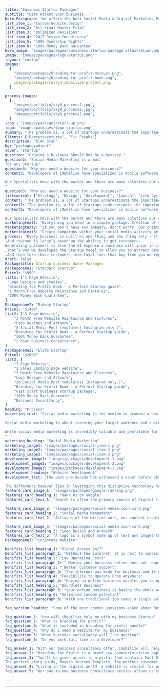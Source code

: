 ```yaml
---
title: "Business Startup Packages"
subtitle: "Lets Rocket your business..."
hero_Paragraph: "We offers the best Social Media & Digital Marketing Packages in affordable budget. The business website is now the backbone and the infrastructure around which you build your business."
list_item_1: "Custom Website Design"
list_item_2: "All Final Master Files"
list_item_3: "Unlimited Revisions"
list_item_4: "24/7 Design Consultancy"
list_item_5: "100% Ownership Rights"
list_item_6: "100% Money Back Garuantee"
hero_image: "images/packages/bussiness-startup-package-illustration.png"
image: "images/packages/logo-startup.png"
layout: "custom"
images:
  [
    "images/packages/branding-for-profit-mockups.png",
    "images/packages/branding-for-profit-book.png",
    images/packages/sovryn-imobilize-project.png,
  ]

process_images:
  [
    "images/portfolio/skyQ_process1.jpg",
    "images/portfolio/skyQ_process2.jpg",
    "images/portfolio/skyQ_process3.png",
  ]
icon : "images/packages/start-up.png"
logo: "images/packages/logo-startup.png"
summary: "The problem is, a lot of Startups underestimate the importance of a Brand. Most of them don’t realise the simple mistakes that they are making when putting one together. These mistakes cost them dearly in lack of customers and lack of revenue. It ultimately causes their Startups to fail. The good news is these mistakes are easy to fix if you know what you are doing. And they are just as easy to learn and apply. It doesn’t require a ton of money to be spent designing a logo. And it doesn’t require any highly paid expertise. It simply requires you to follow a few simple principles."
Clients: ["Barrettventures", "Fit Freaks"]
description: "bleh bleh"
bg: "packagegradient"
cover: "startup"
question: "Growing a Business Should Not Be a Mystery."
question2: "Social Media Marketing is a must
for any Startup"
question3: "Why you need a Website for your business?"
content3: "Developers at iMobilize have specialized in mobile software for many years and during this time we have witnessed many changes to this fast-moving and exciting industry. The mobile software industry really gathered pace after the initial launch of the first smartphones resulting in explosive growth and a fragmented ecosystem with many platforms to build software applications. Today there are 2 clear winners; Android and iOS who together dominate the mobile apps market with more than 90% of the entire market share between them.

Our Specialists move with the market and there are many solutions our clients adopt to create applications across various mobile platforms and web browsers accessible on the many devices in the market today. Some clients seek Consultancy advice on how best to drive and deliver their mobile products to market. As such we do provide experienced Consultants who can implement strategy, advise on direction and analyse requirements.
"
question3: "Why you need a Website for your business?"
listcontent: ["Strategy", "Design", "Development", "Launch", "Life Cycle Managment", ]
content: "The problem is, a lot of Startups underestimate the importance of a Brand. Most of them don’t realise the simple mistakes that they are making when putting one together. These mistakes cost them dearly in lack of customers and lack of revenue. It ultimately causes their Startups to fail. The good news is these mistakes are easy to fix if you know what you are doing. And they are just as easy to learn and apply. It doesn’t require a ton of money to be spent designing a logo. And it doesn’t require any highly paid expertise. It simply requires you to follow a few simple principles."
content2: "The problem is, a lot of Startups underestimate the importance of a Brand. Most of them don’t realise the simple mistakes that they are making when putting one together. These mistakes cost them dearly in lack of customers and lack of revenue. It ultimately causes their Startups to fail. The good news is these mistakes are easy to fix if you know what you are doing. And they are just as easy to learn and apply. It doesn’t require a ton of money to be spent designing a logo. And it doesn’t require any highly paid expertise. It simply requires you to follow a few simple principles."
content3: "Developers at iMobilize have specialized in mobile software for many years and during this time we have witnessed many changes to this fast-moving and exciting industry. The mobile software industry really gathered pace after the initial launch of the first smartphones resulting in explosive growth and a fragmented ecosystem with many platforms to build software applications. Today there are 2 clear winners; Android and iOS who together dominate the mobile apps market with more than 90% of the entire market share between them.

Our Specialists move with the market and there are many solutions our clients adopt to create applications across various mobile platforms and web browsers accessible on the many devices in the market today. Some clients seek Consultancy advice on how best to drive and deliver their mobile products to market. As such we do provide experienced Consultants who can implement strategy, advise on direction and analyse requirements."
marketingtext1: "Everything you need in a simple package. Creation of content and posting on average every other day. You hardly have to do a thing"
marketingtext2: "If you don't have any imagery, don't worry. Our creatives can set up a bespoke shoot that captures months worth of work in one day."
marketingtext3: "Create campaigns within your social media activity by allocating a budget to increase the number of prospects you reach."
process: "Every business is built on one thing and one thing only – it’s ability to generate revenue…
…And revenue is largely based on the ability to get customers. 
Generating customers is also the #1 expense a business will incur in it’s quest for growth….
…That’s why we developed the Startup model to allow you to attract prospective customers automatically…
…And then turn those customers into loyal fans that buy from you on repeat."
draft: false
Packagetitle: Startup business Owner Packages
Packagename1: "Standard Startup"
Price1: "$999"
list1: ["1 Page Website",
 "Logo Designs and studies",
 "Branding for Profit Book - a Perfect Startup guide",
 "1 Month Free Website Maintaince and Fixtures",
 "100% Money Back Guarantee",
]
Packagename2: "Midway Startup"
Price2: "$1499"
list2: ["5 Page Website",
    "3 Month Free Website Maintaince and Fixtures",
    "Logo Designs and Artwork",
    "8 Social Media Post templates( Instagram only )",
    "Branding for Profit Book - a Perfect Startup guide",
    "100% Money Back Guarantee",
    "2 hour business Consultancy",
]
Packagename3: "Elite Startup"
Price3: "$2000"
list3: [
    "7 Page Website",
    "1 Sales Landing page website",
    "3 Month Free Website Maintaince and Fixtures",
    "Logo Designs and Artwork",
    "20 Social Media Post templates( Instagram only )",
    "Branding for Profit Book - a Perfect Startup guide",
    "Fast Start business startup package",
    "100% Money Back Guarantee",
    "Business Consultancy",
]
heading: "Process"
makerting_text: "Social media marketing is the medium to promote a business, products, services, and a person using social media platforms like Facebook, Instagram, Linkedin, and Twitter, etc. Social media marketing is a good platform for both consumers and businesses. But for businesses what matters is the content should be unique, engaging, informational, and friendly that people love to like, retweet, and share on their profile.

Social media marketing is about reaching your target audience and customers where they are and as they interact socially with each other and your brand.

While social media marketing is incredibly valuable and profitable for the growth of your business (as you will see in the following section), your strategy will vary depending on which audience your users spend their time on social networks.
"
makerting_heading: "Social Media Marketing"
marketing_image1: "images/packages/social-item-1.png"
marketing_image2: "images/packages/social-item-2.png"
marketing_image3: "images/packages/social-item-3.png"
development_image1: "images/packages/development-1.png"
development_image2: "images/packages/development-2.png"
development_image3: "images/packages/development-3.png"
development_heading: "Website Development"
development_text: "The past one decade has witnessed a never before shift in the online growth of businesses from myriad verticals. Most of the companies that relied heavily on traditional promotional modes of print and electronic media now prefer to have a website of their own. Evidently, they have experienced a settle surge in their sales not in the local market but also in the global precincts. In short, with the advent of internet, the entire world has become your oyster.

The difference however lies in leveraging this disruptive technology to churn the intended benefits and attain your business goals. This is where the user interface and user experience of your website matter a lot. Consequently, the role of website design and development services also becomes important in this context. The better your service provider, the higher are the chances to get online attention."
feature_card_image_1: "/images/packages/google-ranking.png"
features_card_heading_1: "Rank #1 on Google"
features_card_text_1: "Search is often the primary source of digital traffic for brands and complements other marketing channels. Greater visibility and ranking higher in search results than your competition can have a material impact on your bottom line."

feature_card_image_2: "/images/packages/social-media-icon-card.png"
features_card_heading_2: "Social Media Managment"
features_card_text_2: "Artisans of the written word, our content creators and the team of copywriters take the time to get to know your company and brand. Through this involvement process, we can ensure that each piece of content is curated with the right brand voice and message. You have a story to tell your audience"

feature_card_image_3: "/images/packages/social-media-icon-card.png"
features_card_heading_3: "Logo Design and Artwork"
features_card_text_3: "A logo is a symbol made up of text and images that identifies a business. A good logo shows what a company does and what the brand values."
Packagename3: "Corporate Website"

benifits_list_heading_1: "Global Access 24/7"
benifits_list_paragraph_1: "Without the internet, it is next to impossible for your business to provide its services for 24 hours. With the help of an online website, you can let your customers visit and know about your services at any time from any corner of the world. This can not be possible with an offline business. Your clients and customers can read about your products and place orders as per their convenience."
benifits_list_heading_2: "Low Operating Costs"
benifits_list_paragraph_2: " Moving your business online does not require any kind of warehouse, inventory, transportation vehicles, or staff. The shift is so smooth that all you have to do is sell the same product that you sell at your offline store to a wide base of customers."
benifits_list_heading_3: " Better Customer Support"
benifits_list_paragraph_3: "The internet was made for business and if you are an opportunist you must leverage the online world. The undeniable advantage of having an online business is that it enables you to answer queries of your customers and resolve their problems without consuming much of your time. So with the internet, you can simply have better customer support for your potential customers. What you can do is to simply create a video including instructions or a guide that can help customers get the answers to their questions."
benifits_list_heading_4: "Feasibility to Operate From Anywhere"
benifits_list_paragraph_4: "Having an online business enables you to operate and handle it from any corner of the world. This great benefit of having an online business lets you have the freedom to operate your business from anywhere by not just being stuck to a physical location."
benifits_list_heading_5: "Boundless Business"
benifits_list_paragraph_5: "your online business is having the whole world as its audience. In case you don’t want to sell your products to a global audience due to increased shipping costs or any other reason, you can still continue to deliver your services across your country."
benifits_list_heading_6: "Unlimited income potential"
benifits_list_paragraph_6: "With one traditional job comes a single salary. With an online business comes unlimited income potential. As an employee, you can’t control how much you get paid and the chances of your income going up are at the discretion of your employer. And if you’re lucky to get a raise it will normally be very little."

faq_section_heading: "Some of the most common questions asked about Business startups."

faq_question_1: "How will iMobilize help me with my business Startup"
faq_question_2: "What is branding for profit?"
faq_question_3: "What is included in branding for profit bundle?"
faq_question_4: "Why do i need a website for my business?"
faq_question_5: "What business consultancy will I be getting?"
faq_question_6: "Do you work full time as a developer?"

faq_answer_1: "With our business consultancy offer, Imobilize will help you out with all the necessary information adn tools to start your digital business. We're a company that does branding, Develop strategies, Develop websites that actually sell!"
faq_answer_2: "Branding For Profit is a brand new counterintuitive approach to creating a highly profitable brand. When starting a business, most people make the mistake of considering a brand to be simply the brand elements i.e the name and the logo. They create these elements, do a launch, and then wonder they struggle to make sales."
faq_answer_3: "You'll be given access to a portal that contains Fast Start Branding Video Series, Brand style guide template, Branding for profit Kindle supported E-Book,
The perfect story guide, Buyers Journey Template, The perfect customer template, The persuasive brand guide, Launch checklist and access to the Entrepreneurs and startup community. And moreover the knowladge about what logo suits you, how you should pick a brand name and all the information regarding your business idea."
faq_answer_4: "Living in the digital world, a website is crucial for any business. If you have a business and don’t have a website, you are probably losing out on opportunities for your business. A website can be used to accomplish many different marketing strategies to help your business grow. The web has a far more extensive reach than any other form of advertising. Your website will be the center of your company’s online presence. You can advertise your business around the web on social networking sites, forums and through pay-per-click advertising programs."
faq_answer_5: "Our one-to-one business consultancy servies allows us to understand your business model and make improvments to it and drive more sales."

---
```


---
